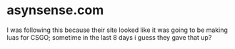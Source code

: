 # asynsense.com
I was following this because  their site looked like it was going to be making luas for CSGO; sometime in the last 8 days i guess they gave that up?
